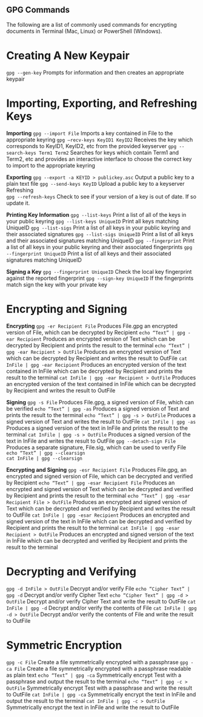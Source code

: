 ## GPG Commands
The following are a list of commonly used commands for encrypting documents in Terminal (Mac, Linux) or PowerShell (Windows).
 
# Creating A New Keypair 	 
`gpg --gen-key` 	Prompts for information and then creates an appropriate keypair
  	 
# Importing, Exporting, and Refreshing Keys 	 
__Importing__ 
`gpg --import File` 	Imports a key contained in File to the appropriate keyring
`gpg –recv-keys KeyID1 KeyID2` 	Receives the key which corresponds to KeyID1, KeyID2, etc from the provided keyserver
`gpg --search-keys Term1 Term2` 	Searches for keys which contain Term1 and Term2, etc and provides an interactive interface to choose the correct key to import to the appropriate keyring

__Exporting__
`gpg --export -a KEYID > publickey.asc` 	Output a public key to a plain text file
`gpg --send-keys KeyID` 	Upload a public key to a keyserver
Refreshing 	 
`gpg --refresh-keys` 	Check to see if your version of a key is out of date. If so update it.
  	 
__Printing Key Information__
`gpg --list-keys` 	Print a list of all of the keys in your public keyring
`gpg --list-keys UniqueID` 	Print all keys matching UniqueID
`gpg --list-sigs` 	Print a list of all keys in your public keyring and their associated signatures
`gpg --list-sigs UniqueID` 	Print a list of all keys and their associated signatures matching UniqueID
`gpg --fingerprint` 	Print a list of all keys in your public keyring and their associated fingerprints
`gpg --fingerprint UniqueID` 	Print a list of all keys and their associated signatures matching UniqueID
  	 
__Signing a Key__
`gpg --fingerprint UniqueID` 	Check the local key fingerprint against the reported fingerprint
`gpg --sign-key UniqueID` 	If the fingerprints match sign the key with your private key
  	 
# Encrypting and Signing
__Encrypting__
`gpg -er Recipient File` 	Produces File.gpg an encrypted version of File, which can be decrypted by Recipient
`echo “Text” | gpg -ear Recipient` 	Produces an encrypted version of Text which can be decrypted by Recipient and prints the result to the terminal
`echo “Text” | gpg -ear Recipient > OutFile` 	Produces an encrypted version of Text which can be decrypted by Recipient and writes the result to OutFile
`cat InFile | gpg -ear Recipient` 	Produces an encrypted version of the text contained in InFile which can be decrypted by Recipient and prints the result to the terminal
`cat InFile | gpg -ear Recipient > OutFile` 	Produces an encrypted version of the text contained in InFile which can be decrypted by Recipient and writes the result to OutFile

__Signing__
`gpg -s File` 	Produces File.gpg, a signed version of File, which can be verified
`echo “Text” | gpg -as` 	Produces a signed version of Text and prints the result to the terminal
`echo “Text” | gpg -s > OutFile` 	Produces a signed version of Text and writes the result to OutFile
`cat InFile | gpg -as` 	Produces a signed version of the text in InFile and prints the result to the terminal
`cat InFile | gpg -s > OutFile` 	Produces a signed version of the text in InFile and writes the result to OutFile
`gpg --detach-sign File` 	Produces a separate signature, File.sig, which can be used to verify File
`echo “Text” | gpg --clearsign` 	 
`cat InFile | gpg --clearsign` 	 

__Encrypting and Signing__
`gpg -esr Recipient File` 	Produces File.gpg, an encrypted and signed version of File, which can be decrypted and verified by Recipient
`echo “Text” | gpg -esar Recipient File` 	Produces an encrypted and signed version of Text which can be decrypted and verified by Recipient and prints the result to the terminal
`echo “Text” | gpg -esar Recipient File > OutFile` 	Produces an encrypted and signed version of Text which can be decrypted and verified by Recipient and writes the result to OutFile
`cat InFile | gpg -esar Recipient` 	Produces an encrypted and signed version of the text in InFile which can be decrypted and verified by Recipient and prints the result to the terminal
`cat InFile | gpg -esar Recipient > OutFile` 	Produces an encrypted and signed version of the text in InFile which can be decrypted and verified by Recipient and prints the result to the terminal
  	 
# Decrypting and Verifying
`gpg -d InFile > OutFile` 	Decrypt and/or verify File
`echo “Cipher Text” | gpg -d` 	Decrypt and/or verify Cipher Text
`echo “Cipher Text” | gpg -d > OutFile` 	Decrypt and/or verify Cipher Text and write the result to OutFile
`cat InFile | gpg -d` 	Decrypt and/or verify the contents of File
`cat InFile | gpg -d > OutFile` 	Decrypt and/or verify the contents of File and write the result to OutFile
  	 
# Symmetric Encryption
`gpg -c File` 	Create a file symmetrically encrypted with a passphrase
`gpg -ca File` 	Create a file symmetrically encrypted with a passphrase readable as plain text
`echo “Text” | gpg -ca` 	Symmetrically encrypt Test with a passphrase and output the result to the terminal
`echo “Text” | gpg -c > OutFile` 	Symmetrically encrypt Test with a passphrase and write the result to OutFile
`cat InFile | gpg -ca` 	Symmetrically encrypt the text in InFile and output the result to the terminal
`cat InFile | gpg -c > OutFile` 	Symmetrically encrypt the text in InFile and write the result to OutFile
